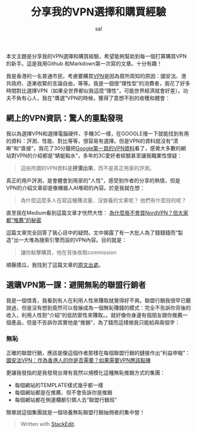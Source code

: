 ﻿---
layout: post
title:  "分享我的VPN選擇和購買經驗"
author: sal
categories: [ Lifestyle ]
tags: [ GitHub ]
image: assets/images/2.jpg
rating: 4.5
---

本文主題是分享我的VPN選擇和購買經驗，希望能夠幫助到每一個打算購買VPN的新手。這是我用Github 和Markdown第一次寫的文章。十分有趣！

我是香港的一名普通市民，考慮要購買[VPN](https://en.wikipedia.org/wiki/Virtual_private_network)是因為眾所周知的原因：國安法、港共政府、逐漸收緊的言論自由，等等。我是一個很“理性型”的消費者，我花了好多時間對比選擇VPN（如果全世界都似我這麼“理性”，可能世界經濟就會好差）。功夫不負有心人，我在“膺選”VPN的時候，獲得了意想不到的收穫和體會：


## 網上的VPN資訊：驚人的重點發現
我以為選擇VPN和選擇電腦硬件、手機3C一樣，在GOOGLE搜一下就能找到有用的資料：評測、性能、對比等等，很容易有選擇。但是VPN的資料就沒有“清晰”和“直接”，我花了30分鐘把[Google第一頁的VPN資料](https://www.google.com/search?q=vpn%E9%81%B8%E8%B3%BC)看了，感覺大多數的網站對VPN的介紹都是“蜻蜓點水”，多年的3C愛好者經驗甚至讓我職業性懷疑：

> 這些所謂的VPN資料是**拼湊出來**，而不是真正用家的評測。


真正的用戶評測，是會體會到用家的"人性"，感受到作者的分享的熱情，但是VPN的介紹文章卻是像機器人AI堆砌的內容。於是我就在想：
> 為什麼這麼多人在寫這種賺流量、沒營養的文章呢？
他們有什麼目的呢？

直至我在Medium看到這篇文章才恍然大悟：
[為什麼我不會買NordVPN？但大家都“推薦”的秘密](https://medium.com/@upsangel/%E7%82%BA%E4%BB%80%E9%BA%BC%E6%88%91%E4%B8%8D%E6%9C%83%E8%B2%B7nordvpn-%E4%BD%86%E5%A4%A7%E5%AE%B6%E9%83%BD-%E6%8E%A8%E8%96%A6-%E7%9A%84%E7%A7%98%E5%AF%86-by-upsangel-9b173c1c4079)

這篇文章完全回答了我心目中的疑問。文中揭露了有一大批人為了錢錢錢而“製造”出一大堆為搜索引擎而設的VPN內容。目的就是：
>讓你點擊購買，他在背後收取commission

順藤摸瓜，我找到了這篇文章的[原文出處](https://upsangel.com/security/vpn-recommendation-secrect-profit/)。


## 選購VPN第一課：避開無恥的聯盟行銷者
我是一個憤青，我看到有人在利用人性來賺取就覺得好不爽。聯盟行銷我很早已聽說過，但是沒有想到竟然可以發展成為一個無恥賺錢的模式：完全不告訴你背後的收入，利用人性對“介紹”的低防禦性來賺取。。就好像你身邊有個朋友跟你推薦一個產品，但是不告訴你其實他是“推銷”，為了錢而這樣做我只能給與兩個字：

### 無恥

正確的聯盟行銷，應該是像這個作者那樣在每個聯盟行銷的鏈接作出“利益申報”：[國安法VPN：作為香港人的你是否需要？如果需要VPN應該點揀](https://upsangel.com/security/vpn/%E5%9C%8B%E5%AE%89%E6%B3%95-vpn-%E6%98%AF%E5%90%A6%E9%9C%80%E8%A6%81-%E9%81%B8%E6%93%87/)

更讓我發指的是我發現台灣有竟然以規模化這種無恥推銷方式的集團：

 - 每個網站的TEMPLATE樣式幾乎都一樣
 - 每個網站都是在推薦、但不會告訴你是推銷
 - 每個網站都在側邊欄都引領人去“聯盟行銷班”

簡單說這個集團就是一個培養無恥聯盟行銷抽佣者的集中營！



> Written with [StackEdit](https://stackedit.io/).

